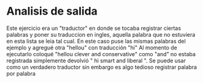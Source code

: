 # Analisis de salida
Este ejercicio era un "traductor" en donde se tocaba registrar ciertas palabras y poner su traduccion en ingles, aquella palabra que no estuviera en esta lista se leia tal
cual. En este caso puse las mismas palabras del ejemplo y agregué otra "hellou" con traducción "hi"
Al momento de ejecutarlo coloqué "hellou clever and conservative" como "and" no estaba registrada simplemente devolvió " hi smart and liberal ". Se puede usar como un verdadero traductor
sin embargo es algo tedioso registrar palabra por palabra

